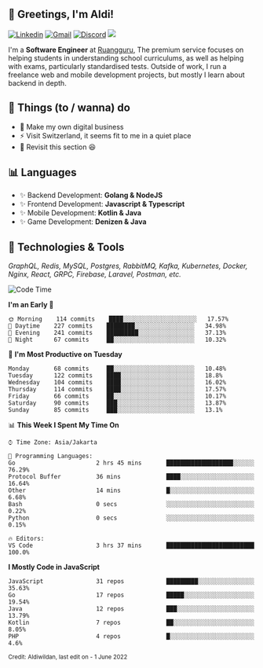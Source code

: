 <!-- Greetings -->
## 👋 Greetings, I'm Aldi!

<!-- Social Media -->
[![Linkedin](https://img.shields.io/badge/-aldiwildan-blue?style=flat&logo=Linkedin&logoColor=white)](https://www.linkedin.com/in/aldiwildan/)
[![Gmail](https://img.shields.io/badge/-aldiwild77@gmail.com-c14438?style=flat&logo=Gmail&logoColor=white)](mailto:aldiwild77@gmail.com)
[![Discord](https://img.shields.io/badge/-Chroma-5663F7?style=flat&logo=Discord&logoColor=white)](https://discord.gg/BUxraQ8)
![](https://komarev.com/ghpvc/?username=aldiwildan77&label=Visitor&color=2bbc8a)

<!-- Introduction -->
I'm a **Software Engineer** at [Ruangguru](https://ruangguru.com), The premium service focuses on helping students in understanding school curriculums, as well as helping with exams, particularly standardised tests. Outside of work, I run a freelance web and mobile development projects, but mostly I learn about backend in depth.

## 📃 Things (to / wanna) do
- 🐝 Make my own digital business
- ⚡ Visit Switzerland, it seems fit to me in a quiet place
- 🌱 Revisit this section 😆

## 📊 Languages
- ✨ Backend Development: **Golang & NodeJS**
- ✨ Frontend Development: **Javascript & Typescript**
- ✨ Mobile Development: **Kotlin & Java**
- ✨ Game Development: **Denizen & Java**

## 🔧 Technologies & Tools
*GraphQL, Redis, MySQL, Postgres, RabbitMQ, Kafka, Kubernetes, Docker, Nginx, React, GRPC, Firebase, Laravel, Postman, etc.*

<!--START_SECTION:waka-->
![Code Time](http://img.shields.io/badge/Code%20Time-800%20hrs%2028%20mins-blue)

**I'm an Early 🐤** 

```text
🌞 Morning    114 commits    ████░░░░░░░░░░░░░░░░░░░░░   17.57% 
🌆 Daytime    227 commits    ████████░░░░░░░░░░░░░░░░░   34.98% 
🌃 Evening    241 commits    █████████░░░░░░░░░░░░░░░░   37.13% 
🌙 Night      67 commits     ██░░░░░░░░░░░░░░░░░░░░░░░   10.32%

```
📅 **I'm Most Productive on Tuesday** 

```text
Monday       68 commits     ██░░░░░░░░░░░░░░░░░░░░░░░   10.48% 
Tuesday      122 commits    ████░░░░░░░░░░░░░░░░░░░░░   18.8% 
Wednesday    104 commits    ████░░░░░░░░░░░░░░░░░░░░░   16.02% 
Thursday     114 commits    ████░░░░░░░░░░░░░░░░░░░░░   17.57% 
Friday       66 commits     ██░░░░░░░░░░░░░░░░░░░░░░░   10.17% 
Saturday     90 commits     ███░░░░░░░░░░░░░░░░░░░░░░   13.87% 
Sunday       85 commits     ███░░░░░░░░░░░░░░░░░░░░░░   13.1%

```


📊 **This Week I Spent My Time On** 

```text
⌚︎ Time Zone: Asia/Jakarta

💬 Programming Languages: 
Go                       2 hrs 45 mins       ███████████████████░░░░░░   76.29% 
Protocol Buffer          36 mins             ████░░░░░░░░░░░░░░░░░░░░░   16.64% 
Other                    14 mins             █░░░░░░░░░░░░░░░░░░░░░░░░   6.68% 
Bash                     0 secs              ░░░░░░░░░░░░░░░░░░░░░░░░░   0.22% 
Python                   0 secs              ░░░░░░░░░░░░░░░░░░░░░░░░░   0.15%

🔥 Editors: 
VS Code                  3 hrs 37 mins       █████████████████████████   100.0%

```

**I Mostly Code in JavaScript** 

```text
JavaScript               31 repos            █████████░░░░░░░░░░░░░░░░   35.63% 
Go                       17 repos            █████░░░░░░░░░░░░░░░░░░░░   19.54% 
Java                     12 repos            ███░░░░░░░░░░░░░░░░░░░░░░   13.79% 
Kotlin                   7 repos             ██░░░░░░░░░░░░░░░░░░░░░░░   8.05% 
PHP                      4 repos             █░░░░░░░░░░░░░░░░░░░░░░░░   4.6%

```



<!--END_SECTION:waka-->

<sub>Credit: Aldiwildan, last edit on - 1 June 2022</sub>
